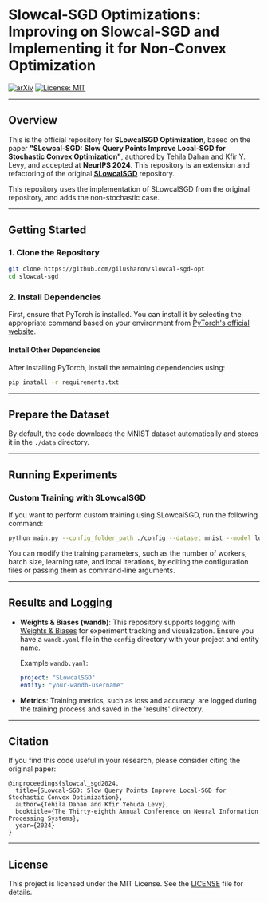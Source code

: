 

# Slowcal-SGD Optimizations: Improving on Slowcal-SGD and Implementing it for Non-Convex Optimization

[![arXiv](https://img.shields.io/badge/arXiv-2304.04169-B31B1B.svg)](https://arxiv.org/abs/2304.04169) [![License: MIT](https://img.shields.io/badge/License-MIT-yellow.svg)](https://opensource.org/licenses/MIT)

---

## Overview

This is the official repository for **SLowcalSGD Optimization**, based on the paper **"SLowcal-SGD: Slow Query Points Improve Local-SGD for Stochastic Convex Optimization"**, authored by Tehila Dahan and Kfir Y. Levy, and accepted at **NeurIPS 2024**. This repository is an extension and refactoring of the original [**SLowcalSGD**](https://github.com/dahan198/slowcal-sgd.git) repository. 

This repository uses the implementation of SLowcalSGD from the original repository, and adds the non-stochastic case.

---

## Getting Started

### 1. Clone the Repository

```bash
git clone https://github.com/gilusharon/slowcal-sgd-opt
cd slowcal-sgd
```

### 2. Install Dependencies

First, ensure that PyTorch is installed. You can install it by selecting the appropriate command based on your environment from [PyTorch's official website](https://pytorch.org/get-started/locally/).

#### Install Other Dependencies

After installing PyTorch, install the remaining dependencies using:

```bash
pip install -r requirements.txt
```

---

## Prepare the Dataset

By default, the code downloads the MNIST dataset automatically and stores it in the `./data` directory.

---

## Running Experiments

### Custom Training with SLowcalSGD

If you want to perform custom training using SLowcalSGD, run the following command:

```bash
python main.py --config_folder_path ./config --dataset mnist --model logistic_regression --optimizer SLowcalSGD
```

You can modify the training parameters, such as the number of workers, batch size, learning rate, and local iterations, by editing the configuration files or passing them as command-line arguments.

---

## Results and Logging

- **Weights & Biases (wandb)**: This repository supports logging with [Weights & Biases](https://wandb.ai/) for experiment tracking and visualization. Ensure you have a `wandb.yaml` file in the `config` directory with your project and entity name.
  
  Example `wandb.yaml`:
  ```yaml
  project: "SLowcalSGD"
  entity: "your-wandb-username"
  ```

- **Metrics**: Training metrics, such as loss and accuracy, are logged during the training process and saved in the 'results' directory.

---

## Citation

If you find this code useful in your research, please consider citing the original paper:

```
@inproceedings{slowcal_sgd2024,
  title={SLowcal-SGD: Slow Query Points Improve Local-SGD for Stochastic Convex Optimization},
  author={Tehila Dahan and Kfir Yehuda Levy},
  booktitle={The Thirty-eighth Annual Conference on Neural Information Processing Systems},
  year={2024}
}
```

---

## License

This project is licensed under the MIT License. See the [LICENSE](LICENSE) file for details.
